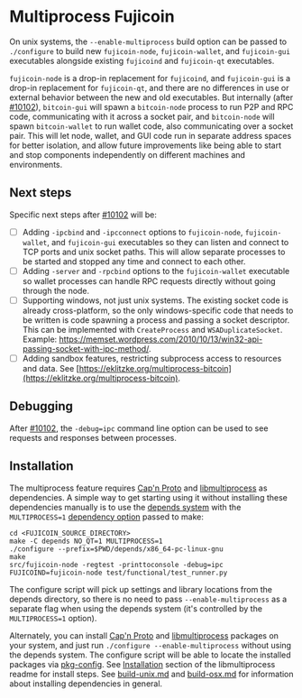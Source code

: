 # Multiprocess Fujicoin

On unix systems, the `--enable-multiprocess` build option can be passed to `./configure` to build new `fujicoin-node`, `fujicoin-wallet`, and `fujicoin-gui` executables alongside existing `fujicoind` and `fujicoin-qt` executables.

`fujicoin-node` is a drop-in replacement for `fujicoind`, and `fujicoin-gui` is a drop-in replacement for `fujicoin-qt`, and there are no differences in use or external behavior between the new and old executables. But internally (after [#10102](https://github.com/bitcoin/bitcoin/pull/10102)), `bitcoin-gui` will spawn a `bitcoin-node` process to run P2P and RPC code, communicating with it across a socket pair, and `bitcoin-node` will spawn `bitcoin-wallet` to run wallet code, also communicating over a socket pair. This will let node, wallet, and GUI code run in separate address spaces for better isolation, and allow future improvements like being able to start and stop components independently on different machines and environments.

## Next steps

Specific next steps after [#10102](https://github.com/bitcoin/bitcoin/pull/10102) will be:

- [ ] Adding `-ipcbind` and `-ipcconnect` options to `fujicoin-node`, `fujicoin-wallet`, and `fujicoin-gui` executables so they can listen and connect to TCP ports and unix socket paths. This will allow separate processes to be started and stopped any time and connect to each other.
- [ ] Adding `-server` and `-rpcbind` options to the `fujicoin-wallet` executable so wallet processes can handle RPC requests directly without going through the node.
- [ ] Supporting windows, not just unix systems. The existing socket code is already cross-platform, so the only windows-specific code that needs to be written is code spawning a process and passing a socket descriptor. This can be implemented with `CreateProcess` and `WSADuplicateSocket`. Example: https://memset.wordpress.com/2010/10/13/win32-api-passing-socket-with-ipc-method/.
- [ ] Adding sandbox features, restricting subprocess access to resources and data. See [https://eklitzke.org/multiprocess-bitcoin](https://eklitzke.org/multiprocess-bitcoin).

## Debugging

After [#10102](https://github.com/bitcoin/bitcoin/pull/10102), the `-debug=ipc` command line option can be used to see requests and responses between processes.

## Installation

The multiprocess feature requires [Cap'n Proto](https://capnproto.org/) and [libmultiprocess](https://github.com/chaincodelabs/libmultiprocess) as dependencies. A simple way to get starting using it without installing these dependencies manually is to use the [depends system](../depends) with the `MULTIPROCESS=1` [dependency option](../depends#dependency-options) passed to make:

```
cd <FUJICOIN_SOURCE_DIRECTORY>
make -C depends NO_QT=1 MULTIPROCESS=1
./configure --prefix=$PWD/depends/x86_64-pc-linux-gnu
make
src/fujicoin-node -regtest -printtoconsole -debug=ipc
FUJICOIND=fujicoin-node test/functional/test_runner.py
```

The configure script will pick up settings and library locations from the depends directory, so there is no need to pass `--enable-multiprocess` as a separate flag when using the depends system (it's controlled by the `MULTIPROCESS=1` option).

Alternately, you can install [Cap'n Proto](https://capnproto.org/) and [libmultiprocess](https://github.com/chaincodelabs/libmultiprocess) packages on your system, and just run `./configure --enable-multiprocess` without using the depends system. The configure script will be able to locate the installed packages via [pkg-config](https://www.freedesktop.org/wiki/Software/pkg-config/). See [Installation](https://github.com/chaincodelabs/libmultiprocess#installation) section of the libmultiprocess readme for install steps. See [build-unix.md](build-unix.md) and [build-osx.md](build-osx.md) for information about installing dependencies in general.

